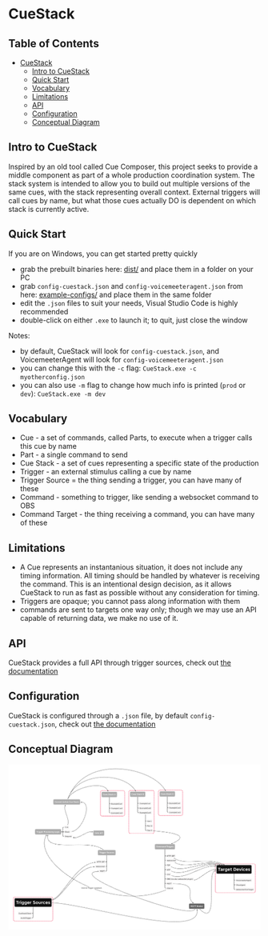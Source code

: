 # CueStack

## Table of Contents

   * [CueStack](#cuestack)
      * [Intro to CueStack](#intro-to-cuestack)
      * [Quick Start](#quick-start)
      * [Vocabulary](#vocabulary)
      * [Limitations](#limitations)
      * [API](#api)
      * [Configuration](#configuration)
      * [Conceptual Diagram](#conceptual-diagram)


## Intro to CueStack
Inspired by an old tool called Cue Composer, this project seeks to provide a middle component as part of a whole production coordination system. 
The stack system is intended to allow you to build out multiple versions of the same cues, with the stack representing overall context. 
External triggers will call cues by name, but what those cues actually DO is dependent on which stack is currently active. 

## Quick Start
If you are on Windows, you can get started pretty quickly
* grab the prebuilt binaries here: [dist/](../dist) and place them in a folder on your PC
* grab `config-cuestack.json` and `config-voicemeeteragent.json` from here: [example-configs/](example-configs) and place them in the same folder
* edit the `.json` files to suit your needs, Visual Studio Code is highly recommended
* double-click on either `.exe` to launch it; to quit, just close the window

Notes:
* by default, CueStack will look for `config-cuestack.json`, and VoicemeeterAgent will look for `config-voicemeeteragent.json`
* you can change this with the `-c` flag: `CueStack.exe -c myotherconfig.json`
* you can also use `-m` flag to change how much info is printed (`prod` or `dev`): `CueStack.exe -m dev`


## Vocabulary
    
* Cue - a set of commands, called Parts, to execute when a trigger calls this cue by name
* Part - a single command to send
* Cue Stack - a set of cues representing a specific state of the production
* Trigger - an external stimulus calling a cue by name
* Trigger Source = the thing sending a trigger, you can have many of these
* Command - something to trigger, like sending a websocket command to OBS
* Command Target - the thing receiving a command, you can have many of these

## Limitations

* A Cue represents an instantanious situation, it does not include any timing information. All timing should be handled by whatever is receiving the command. This is an intentional design decision, as it allows CueStack to run as fast as possible without any consideration for timing.
* Triggers are opaque; you cannot pass along information with them
* commands are sent to targets one way only; though we may use an API capable of returning data, we make no use of it.


## API
CueStack provides a full API through trigger sources, check out [the documentation](API.md)

## Configuration
CueStack is configured through a `.json` file, by default `config-cuestack.json`, check out [the documentation](Config.md)

## Conceptual Diagram

![Diagram](docs/mindmap.png)